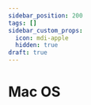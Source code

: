 ```yaml
---
sidebar_position: 200
tags: []
sidebar_custom_props:
  icon: mdi-apple
  hidden: true
draft: true
---
```


# Mac OS